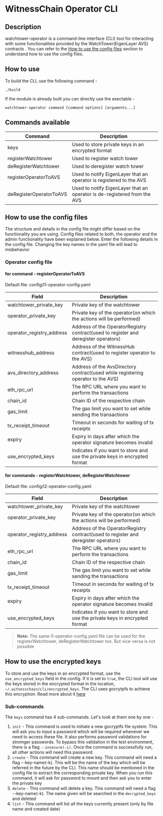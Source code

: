 # WitnessChain Operator CLI

## Description
watchtower-operator is a command-line interface (CLI) tool for interacting with some functionalities provided by the WatchTower(EigenLayer AVS) contracts . You can refer to the [How to use the config files](#how-to-use-the_config-files) section to understand how to use the config files.

## How to use
To build the CLI, use the following command - 
```
./build
```

If the module is already built you can directly use the exectable -
```
watchtower-operator command [command options] [arguments...]
```

## Commands available
| Command | Description |
|----------|----------|
|keys | Used to store private keys in an encrypted format |
|registerWatchtower | Used to register watch tower |
|deRegisterWatchtower | Used to deregister watch tower |
|registerOperatorToAVS | Used to notify EigenLayer that an operator is registered to the AVS |
|deRegisterOperatorToAVS | Used to notify EigenLayer that an operator is de-registered from the AVS |

## How to use the config files
The structure and details in the config file might differ based on the functionality you are using. Config files related to both, the operator and the admin functionality have been explained below. Enter the following details in the config file. Changing the key names in the yaml file will lead to misbehavior

### Operator config file

#### for command - registerOperatorToAVS
Default file: config/l1-operator-config.yaml

| Field | Description |
|----------|----------|
|watchtower_private_key | Private key of the watchtower |
|operator_private_key | Private key of the operator(on which the actions will be performed) |
|operator_registry_address | Address of the OperatorRegistry contract(used to register and deregister operators) |
|witnesshub_address | Address of the WitnessHub contract(used to register operator to the AVS) |
|avs_directory_address | Address of the AvsDirectory contract(used while registering operator to the AVS) |
|eth_rpc_url | The RPC URL where you want to perform the transactions |
|chain_id | Chain ID of the respective chain |
|gas_limit | The gas limit you want to set while sending the transactions |
|tx_receipt_timeout| Timeout in seconds for waiting of tx receipts |
|expiry| Expiry in days after which the operator signature becomes invalid |
|use_encrypted_keys| Indicates if you want to store and use the private keys in encrypted format |

#### for commands - registerWatchtower, deRegisterWatchtower
Default file: config/l2-operator-config.yaml

| Field | Description |
|----------|----------|
|watchtower_private_key | Private key of the watchtower |
|operator_private_key | Private key of the operator(on which the actions will be performed) |
|operator_registry_address | Address of the OperatorRegistry contract(used to register and deregister operators) |
|eth_rpc_url | The RPC URL where you want to perform the transactions |
|chain_id | Chain ID of the respective chain |
|gas_limit | The gas limit you want to set while sending the transactions |
|tx_receipt_timeout| Timeout in seconds for waiting of tx receipts |
|expiry| Expiry in days after which the operator signature becomes invalid |
|use_encrypted_keys| Indicates if you want to store and use the private keys in encrypted format |

> **Note:** The same l1-operator-config.yaml file can be used for the registerWatchtower, deRegisterWatchtower too. But vice-versa is not possible

## How to use the encrypted keys

To store and use the keys in an encrypted format, use the `use_encrypted_keys` field in the config. If it is set to `true`, the CLI tool will use the keys stored in the encrypted format in the location, `~/.witnesschain/cli/encrypted_keys`. The CLI uses gocrytpfs to achieve this encryption. Read more about it [here](https://github.com/rfjakob/gocryptfs)

### Sub-commands
The `keys` command has 4 sub-commands. Let's look at them one by one -
1. `init` - This command is used to initiate a new gocryptfs file system. This will ask you to input a password which will be required whenever we need to access these file. It also performs password validations for stromger passwords. To bypass this validation in the test environment, there is a flag `--insecure(-i)`. Once the command is successfully run, all other actions will need this password.
2. `create` - This command will create a new key. This command will need a flag --key-name(-k). This will be the name of the key which will be referred in the future by the CLI. This name should be mentioned in the config file to extract the corresponding private key. When you run this command, it will ask for password to mount and then ask you to enter the private key
3. `delete` - This command will delete a key. This command will need a flag --key-name(-k). The name given will be searched in the `decrypted_keys` and deleted
4. `list` - This command will list all the keys currently present (only by file name and created date)